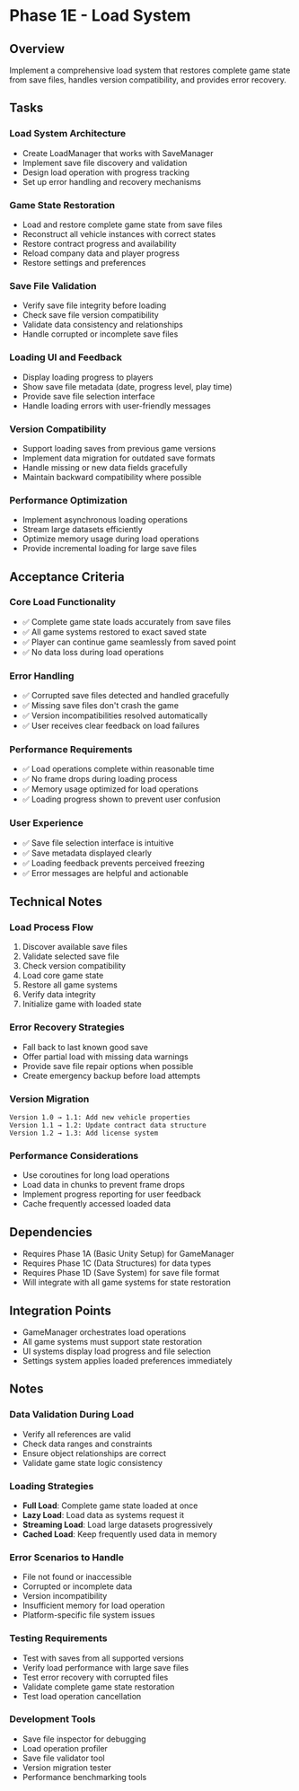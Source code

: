 # Phase 1E - Load System

## Overview
Implement a comprehensive load system that restores complete game state from save files, handles version compatibility, and provides error recovery.

## Tasks

### Load System Architecture
- Create LoadManager that works with SaveManager
- Implement save file discovery and validation
- Design load operation with progress tracking
- Set up error handling and recovery mechanisms

### Game State Restoration
- Load and restore complete game state from save files
- Reconstruct all vehicle instances with correct states
- Restore contract progress and availability
- Reload company data and player progress
- Restore settings and preferences

### Save File Validation
- Verify save file integrity before loading
- Check save file version compatibility
- Validate data consistency and relationships
- Handle corrupted or incomplete save files

### Loading UI and Feedback
- Display loading progress to players
- Show save file metadata (date, progress level, play time)
- Provide save file selection interface
- Handle loading errors with user-friendly messages

### Version Compatibility
- Support loading saves from previous game versions
- Implement data migration for outdated save formats
- Handle missing or new data fields gracefully
- Maintain backward compatibility where possible

### Performance Optimization
- Implement asynchronous loading operations
- Stream large datasets efficiently
- Optimize memory usage during load operations
- Provide incremental loading for large save files

## Acceptance Criteria

### Core Load Functionality
- ✅ Complete game state loads accurately from save files
- ✅ All game systems restored to exact saved state
- ✅ Player can continue game seamlessly from saved point
- ✅ No data loss during load operations

### Error Handling
- ✅ Corrupted save files detected and handled gracefully
- ✅ Missing save files don't crash the game
- ✅ Version incompatibilities resolved automatically
- ✅ User receives clear feedback on load failures

### Performance Requirements
- ✅ Load operations complete within reasonable time
- ✅ No frame drops during loading process
- ✅ Memory usage optimized for load operations
- ✅ Loading progress shown to prevent user confusion

### User Experience
- ✅ Save file selection interface is intuitive
- ✅ Save metadata displayed clearly
- ✅ Loading feedback prevents perceived freezing
- ✅ Error messages are helpful and actionable

## Technical Notes

### Load Process Flow
1. Discover available save files
2. Validate selected save file
3. Check version compatibility
4. Load core game state
5. Restore all game systems
6. Verify data integrity
7. Initialize game with loaded state

### Error Recovery Strategies
- Fall back to last known good save
- Offer partial load with missing data warnings
- Provide save file repair options when possible
- Create emergency backup before load attempts

### Version Migration
```
Version 1.0 → 1.1: Add new vehicle properties
Version 1.1 → 1.2: Update contract data structure
Version 1.2 → 1.3: Add license system
```

### Performance Considerations
- Use coroutines for long load operations
- Load data in chunks to prevent frame drops
- Implement progress reporting for user feedback
- Cache frequently accessed loaded data

## Dependencies
- Requires Phase 1A (Basic Unity Setup) for GameManager
- Requires Phase 1C (Data Structures) for data types
- Requires Phase 1D (Save System) for save file format
- Will integrate with all game systems for state restoration

## Integration Points
- GameManager orchestrates load operations
- All game systems must support state restoration
- UI systems display load progress and file selection
- Settings system applies loaded preferences immediately

## Notes

### Data Validation During Load
- Verify all references are valid
- Check data ranges and constraints
- Ensure object relationships are correct
- Validate game state logic consistency

### Loading Strategies
- **Full Load**: Complete game state loaded at once
- **Lazy Load**: Load data as systems request it
- **Streaming Load**: Load large datasets progressively
- **Cached Load**: Keep frequently used data in memory

### Error Scenarios to Handle
- File not found or inaccessible
- Corrupted or incomplete data
- Version incompatibility
- Insufficient memory for load operation
- Platform-specific file system issues

### Testing Requirements
- Test with saves from all supported versions
- Verify load performance with large save files
- Test error recovery with corrupted files
- Validate complete game state restoration
- Test load operation cancellation

### Development Tools
- Save file inspector for debugging
- Load operation profiler
- Save file validator tool
- Version migration tester
- Performance benchmarking tools